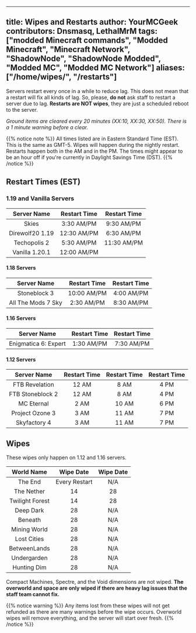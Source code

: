 ---
title: Wipes and Restarts
author: YourMCGeek
contributors: Dnsmasq, LethalMrM
tags: ["modded Minecraft commands", "Modded Minecraft", "Minecraft Network", "ShadowNode", "ShadowNode Modded", 
"Modded MC", "Modded MC Network"]
aliases: ["/home/wipes/", "/restarts"]
-----------------------------

Servers restart every once in a while to reduce lag. This does not mean that a restart will fix all kinds of lag. So, 
please, **do not** ask staff to restart a server due to lag. **Restarts are NOT wipes**, they are just a scheduled reboot to the server. 

*Ground items are cleared every 20 minutes (XX:10, XX:30, XX:50). There is a 1 minute warning before a clear.*

{{% notice note %}}
All times listed are in Eastern Standard Time (EST). This is the same as GMT-5. Wipes will happen during the nightly 
restart. Restarts happen both in the AM and in the PM. The times might appear to be an hour off if you're currently in 
Daylight 
Savings Time (DST).
{{% /notice %}}

## Restart Times (EST)

### 1.19 and Vanilla Servers

|   Server Name   | Restart Time | Restart Time |
|:---------------:|:------------:|:------------:|
| Skies           | 3:30 AM/PM   |  9:30 AM/PM  |
| Direwolf20 1.19 | 12:30 AM/PM  |  6:30 AM/PM  |
| Techopolis 2    | 5:30 AM/PM   | 11:30 AM/PM  |
| Vanilla 1.20.1  | 12:00 AM/PM  |              |


#### 1.18 Servers

| Server Name        | Restart Time   | Restart Time |
| :----------------: | :------------: |:------------:|
| Stoneblock 3       | 10:00 AM/PM    |  4:00 AM/PM  |
| All The Mods 7 Sky |  2:30 AM/PM    |  8:30 AM/PM  |

#### 1.16 Servers

| Server Name                 | Restart Time   | Restart Time   |
| :-------------------------: | :------------: | :------------: |
| Enigmatica 6: Expert        | 1:30 AM/PM     | 7:30 AM/PM     |

#### 1.12 Servers

| Server Name        | Restart Time     | Restart Time     | Restart Time     |
| :----------------: | :--------------: | :--------------: | :--------------: |
| FTB Revelation     | 12 AM            | 8 AM             | 4 PM             |
| FTB Stoneblock 2   | 12 AM            | 8 AM             | 4 PM             |
| MC Eternal         | 2 AM             | 10 AM            | 6 PM             |
| Project Ozone 3    | 3 AM             | 11 AM            | 7 PM             |
| Skyfactory 4       | 3 AM             | 11 AM            | 7 PM             |

## Wipes 
These wipes only happen on 1.12 and 1.16 servers.

| World Name      | Wipe Date     | Wipe Date   |
| :--------:      | :-------:     | :---------: |
| The End         | Every Restart | N/A         |
| The Nether      | 14            | 28          |
| Twilight Forest | 14            | 28          |
| Deep Dark       | 28            | N/A         |
| Beneath         | 28            | N/A         |
| Mining World    | 28            | N/A         |
| Lost Cities     | 28            | N/A         |
| BetweenLands    | 28            | N/A         |
| Undergarden     | 28            | N/A         |
| Hunting Dim     | 28            | N/A         |

Compact Machines, Spectre, and the Void dimensions are not wiped. **The overworld and space are only wiped if there are heavy lag issues that the staff team cannot fix.**

{{% notice warning %}}
Any items lost from these  wipes will not get refunded as there are many warnings before the wipe occurs. Overworld wipes will remove everything, and the server will start over fresh.
{{% /notice %}}


